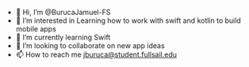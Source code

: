 - 👋 Hi, I’m @BurucaJamuel-FS
- 👀 I’m interested in Learning how to work with swift and kotlin to build mobile apps 
- 🌱 I’m currently learning Swift
- 💞️ I’m looking to collaborate on new app ideas 
- 📫 How to reach me jburuca@student.fullsail.edu

<!---
BurucaJamuel-FS/BurucaJamuel-FS is a ✨ special ✨ repository because its `README.md` (this file) appears on your GitHub profile.
You can click the Preview link to take a look at your changes.
--->
